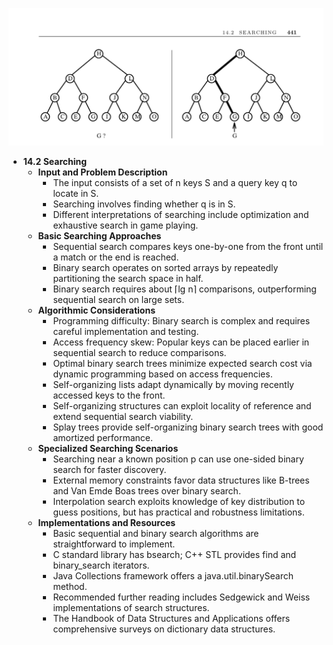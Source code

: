![ADM-ch14-combinatorials-searching](ADM-ch14-combinatorials-searching.best.png)

- **14.2 Searching**
  - **Input and Problem Description**
    - The input consists of a set of n keys S and a query key q to locate in S.  
    - Searching involves finding whether q is in S.
    - Different interpretations of searching include optimization and exhaustive search in game playing.
  - **Basic Searching Approaches**
    - Sequential search compares keys one-by-one from the front until a match or the end is reached.
    - Binary search operates on sorted arrays by repeatedly partitioning the search space in half.
    - Binary search requires about ⌈lg n⌉ comparisons, outperforming sequential search on large sets.
  - **Algorithmic Considerations**
    - Programming difficulty: Binary search is complex and requires careful implementation and testing.
    - Access frequency skew: Popular keys can be placed earlier in sequential search to reduce comparisons.
    - Optimal binary search trees minimize expected search cost via dynamic programming based on access frequencies.
    - Self-organizing lists adapt dynamically by moving recently accessed keys to the front.
    - Self-organizing structures can exploit locality of reference and extend sequential search viability.
    - Splay trees provide self-organizing binary search trees with good amortized performance.
  - **Specialized Searching Scenarios**
    - Searching near a known position p can use one-sided binary search for faster discovery.
    - External memory constraints favor data structures like B-trees and Van Emde Boas trees over binary search.
    - Interpolation search exploits knowledge of key distribution to guess positions, but has practical and robustness limitations.
  - **Implementations and Resources**
    - Basic sequential and binary search algorithms are straightforward to implement.
    - C standard library has bsearch; C++ STL provides find and binary_search iterators.
    - Java Collections framework offers a java.util.binarySearch method.
    - Recommended further reading includes Sedgewick and Weiss implementations of search structures.
    - The Handbook of Data Structures and Applications offers comprehensive surveys on dictionary data structures.
